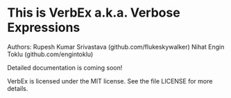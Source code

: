 This is VerbEx a.k.a. Verbose Expressions
=========================================
Authors:
Rupesh Kumar Srivastava (github.com/flukeskywalker)
Nihat Engin Toklu (github.com/engintoklu)

Detailed documentation is coming soon!

VerbEx is licensed under the MIT license. 
See the file LICENSE for more details.
